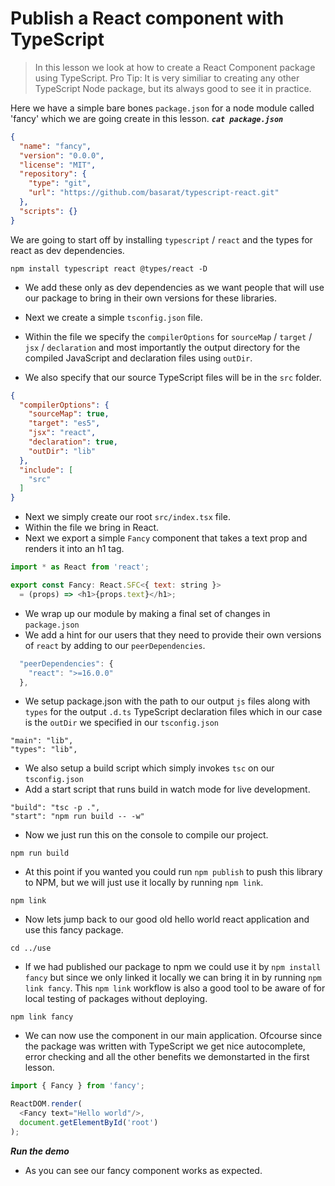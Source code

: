 # Publish a React component with TypeScript
> In this lesson we look at how to create a React Component package using TypeScript. Pro Tip: It is very similiar to creating any other TypeScript Node package, but its always good to see it in practice.

Here we have a simple bare bones `package.json` for a node module called 'fancy' which we are going create in this lesson.
***`cat package.json`***
```json
{
  "name": "fancy",
  "version": "0.0.0",
  "license": "MIT",
  "repository": {
    "type": "git",
    "url": "https://github.com/basarat/typescript-react.git"
  },
  "scripts": {}
}
```

We are going to start off by installing `typescript` / `react` and the types for react as dev dependencies.  
```
npm install typescript react @types/react -D
```
* We add these only as dev dependencies as we want people that will use our package to bring in their own versions for these libraries.

* Next we create a simple `tsconfig.json` file.
* Within the file we specify the `compilerOptions` for  `sourceMap` / `target` / `jsx` / `declaration` and most importantly the output directory for the compiled JavaScript and declaration files using `outDir`.
* We also specify that our source TypeScript files will be in the `src` folder.
```json
{
  "compilerOptions": {
    "sourceMap": true,
    "target": "es5",
    "jsx": "react",
    "declaration": true,
    "outDir": "lib"
  },
  "include": [
    "src"
  ]
}
```

* Next we simply create our root `src/index.tsx` file.
* Within the file we bring in React.
* Next we export a simple `Fancy` component that takes a text prop and renders it into an h1 tag.
```js
import * as React from 'react';

export const Fancy: React.SFC<{ text: string }>
  = (props) => <h1>{props.text}</h1>;

```

* We wrap up our module by making a final set of changes in `package.json`
* We add a hint for our users that they need to provide their own versions of `react` by adding to our `peerDependencies`.
```js
  "peerDependencies": {
    "react": ">=16.0.0"
  },
```

* We setup package.json with the path to our output `js` files along with `types` for the output `.d.ts` TypeScript declaration files which in our case is the `outDir` we specified in our `tsconfig.json`
```
"main": "lib",
"types": "lib",
```

* We also setup a build script which simply invokes `tsc` on our `tsconfig.json`
* Add a start script that runs build in watch mode for live development.
```
"build": "tsc -p .",
"start": "npm run build -- -w"
```

* Now we just run this on the console to compile our project.
```
npm run build
```

* At this point if you wanted you could run `npm publish` to push this library to NPM, but we will just use it locally by running `npm link`.
```
npm link
```

* Now lets jump back to our good old hello world react application and use this fancy package.
```
cd ../use
```
* If we had published our package to npm we could use it by `npm install fancy` but since we only linked it locally we can bring it in by running `npm link fancy`. This `npm link` workflow is also a good tool to be aware of for local testing of packages without deploying.
```
npm link fancy
```
* We can now use the component in our main application. Ofcourse since the package was written with TypeScript we get nice autocomplete, error checking and all the other benefits we demonstarted in the first lesson.

```js
import { Fancy } from 'fancy';

ReactDOM.render(
  <Fancy text="Hello world"/>,
  document.getElementById('root')
);
```

***Run the demo***
* As you can see our fancy component works as expected.
